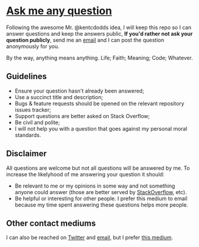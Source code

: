 # [Ask me any question](https://github.com/flpStrri/ama/issues/new)

Following the awesome Mr. @kentcdodds idea, I will keep this repo so I can answer questions and keep the answers public, **If you'd rather not ask your question publicly**, send me an [email](mailto:joao+ama@filipestorarri.com) and I can post the question anonymously for you.

By the way, anything means anything. Life; Faith; Meaning; Code; Whatever.

## Guidelines

- Ensure your question hasn't already been answered;
- Use a succinct title and description;
- Bugs & feature requests should be opened on the relevant repository issues tracker;
- Support questions are better asked on Stack Overflow;
- Be civil and polite;
- I will not help you with a question that goes against my personal moral standards.

## Disclaimer

All questions are welcome but not all questions will be answered by me. To increase the likelyhood of me answering your question it should:

- Be relevant to me or my opinions in some way and not something anyone could answer (those are better served by [StackOverflow](https://stackoverflow.com/), etc).
- Be helpful or interesting for other people. I prefer this medium to email because my time spent answering these questions helps more people.

## Other contact mediums
I can also be reached on [Twitter](https://twitter.com/flpstrri) and [email](mailto:joao+ama@filipestorarri.com), but I prefer [this medium](https://github.com/flpStrri/ama/issues/new).
